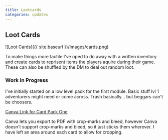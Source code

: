 ```yaml
---
title: Lootcards
categories: updates
---
```

## Loot Cards

![Loot Cards]({{ site.baseurl }}/images/cards.png)

To make things more tactile I've oped to do away with a written inventory and create cards to reprisent items the players aquire during their game. These can also be shuffled by the DM to deal out random loot.

### Work in Progress

I've initially started on a low level pack for the first module. Basic stuff lvl 1 adventurers might need or come across. Trash basically... but beggars can't be choosers.

[Canva Link for Card Pack One](https://www.canva.com/design/DAGwKx_J5Fk/9ovlxCQ4nNbwwjjuS0yESw/view?utm_content=DAGwKx_J5Fk&utm_campaign=designshare&utm_medium=link2&utm_source=uniquelinks&utlId=hfc4094d7dc)

Canva lets you export to PDF with crop-marks and bleed, however Canva doesn't support crop-marks and bleed, so it just sticks them wherever. I have left an area around each card to allow for cropping.
